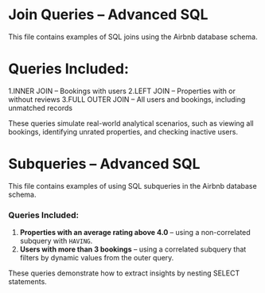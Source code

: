 # Join Queries – Advanced SQL

This file contains examples of SQL joins using the Airbnb database schema.

# Queries Included:
1.INNER JOIN – Bookings with users
2.LEFT JOIN – Properties with or without reviews
3.FULL OUTER JOIN – All users and bookings, including unmatched records

These queries simulate real-world analytical scenarios, such as viewing all bookings, identifying unrated properties, and checking inactive users.

# Subqueries – Advanced SQL

This file contains examples of using SQL subqueries in the Airbnb database schema.

### Queries Included:
1. **Properties with an average rating above 4.0** – using a non-correlated subquery with `HAVING`.
2. **Users with more than 3 bookings** – using a correlated subquery that filters by dynamic values from the outer query.

These queries demonstrate how to extract insights by nesting SELECT statements.
